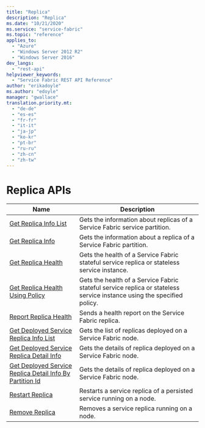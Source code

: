 ```yaml
---
title: "Replica"
description: "Replica"
ms.date: "10/21/2020"
ms.service: "service-fabric"
ms.topic: "reference"
applies_to: 
  - "Azure"
  - "Windows Server 2012 R2"
  - "Windows Server 2016"
dev_langs: 
  - "rest-api"
helpviewer_keywords: 
  - "Service Fabric REST API Reference"
author: "erikadoyle"
ms.author: "edoyle"
manager: "gwallace"
translation.priority.mt: 
  - "de-de"
  - "es-es"
  - "fr-fr"
  - "it-it"
  - "ja-jp"
  - "ko-kr"
  - "pt-br"
  - "ru-ru"
  - "zh-cn"
  - "zh-tw"
---
```

# Replica APIs

| Name | Description |
| --- | --- |
| [Get Replica Info List](sfclient-v80-api-getreplicainfolist.md) | Gets the information about replicas of a Service Fabric service partition.<br/> |
| [Get Replica Info](sfclient-v80-api-getreplicainfo.md) | Gets the information about a replica of a Service Fabric partition.<br/> |
| [Get Replica Health](sfclient-v80-api-getreplicahealth.md) | Gets the health of a Service Fabric stateful service replica or stateless service instance.<br/> |
| [Get Replica Health Using Policy](sfclient-v80-api-getreplicahealthusingpolicy.md) | Gets the health of a Service Fabric stateful service replica or stateless service instance using the specified policy.<br/> |
| [Report Replica Health](sfclient-v80-api-reportreplicahealth.md) | Sends a health report on the Service Fabric replica.<br/> |
| [Get Deployed Service Replica Info List](sfclient-v80-api-getdeployedservicereplicainfolist.md) | Gets the list of replicas deployed on a Service Fabric node.<br/> |
| [Get Deployed Service Replica Detail Info](sfclient-v80-api-getdeployedservicereplicadetailinfo.md) | Gets the details of replica deployed on a Service Fabric node.<br/> |
| [Get Deployed Service Replica Detail Info By Partition Id](sfclient-v80-api-getdeployedservicereplicadetailinfobypartitionid.md) | Gets the details of replica deployed on a Service Fabric node.<br/> |
| [Restart Replica](sfclient-v80-api-restartreplica.md) | Restarts a service replica of a persisted service running on a node.<br/> |
| [Remove Replica](sfclient-v80-api-removereplica.md) | Removes a service replica running on a node.<br/> |


